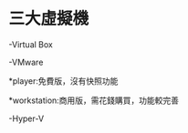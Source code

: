 # 三大虛擬機
-Virtual Box

-VMware

  *player:免費版，沒有快照功能
  
  *workstation:商用版，需花錢購買，功能較完善
  
  
-Hyper-V
